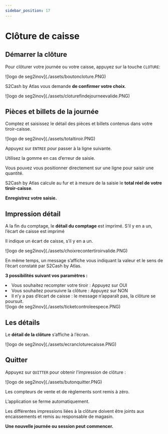 ```yaml
---
sidebar_position: 17
---
```


# Clôture de caisse

## Démarrer la clôture
Pour clôturer votre journée ou votre caisse, appuyez sur la touche ```CLOTURE```:

<div className="contenaireImg">
    ![logo de seg2inov](./assets/boutoncloture.PNG)
</div>

S2Cash by Atlas vous demande **de confirmer votre choix**.

<div className="contenaireImg">
    ![logo de seg2inov](./assets/cloturefindejourneevalide.PNG)
</div>

## Pièces et billets de la journée 


Comptez et saisissez le détail des pièces et billets contenus dans votre tiroir-caisse.

<div className="contenaireImg">
    ![logo de seg2inov](./assets/totaltiroir.PNG)
</div>

Appuyez sur ```ENTREE``` pour passer à la ligne suivante.


Utilisez la gomme en cas d’erreur de saisie.


Vous pouvez vous positionner directement sur une ligne pour saisir une quantité.


S2Cash by Atlas calcule au fur et à mesure de la saisie le **total réel de votre tiroir-caisse**.


**Enregistrez votre saisie.**

## Impression détail


A la fin du comptage, le **détail du comptage** est imprimé. S’il y en a un, l’écart de caisse est imprimé


Il indique un écart de caisse, s’il y en a un.

<div className="contenaireImg">
    ![logo de seg2inov](./assets/choixrecontertiroirvalide.PNG)
</div>

En même temps, un message s’affiche vous indiquant la valeur et le sens de l’écart constaté par S2Cash by Atlas.


**3 possibilités suivant vos paramètres :**


<li> Vous souhaitez recompter votre tiroir : Appuyez sur OUI </li>


<li> Vous souhaitez poursuivre la clôture : Appuyez sur NON </li>


<li> Il n’y a pas d’écart de caisse : le message n’apparaît pas, la clôture se poursuit.</li>


<div className="contenaireImg">
    ![logo de seg2inov](./assets/ticketcontroleespece.PNG)
</div>

## Les détails


Le **détail de la clôture** s’affiche à l’écran.


<div className="contenaireImg">
    ![logo de seg2inov](./assets/ecrancloturecaisse.PNG)
</div>

## Quitter 


Appuyez sur ```QUITTER``` pour obtenir l'impression de clôture : 


<div className="contenaireImg">
    ![logo de seg2inov](./assets/butonquitter.PNG)
</div>


Les compteurs de vente et de règlements sont remis à zéro.


L’application se ferme automatiquement.


Les différentes impressions liées à la clôture doivent être joints aux encaissements et remis au responsable de magasin.



**Une nouvelle journée ou session peut commencer.**